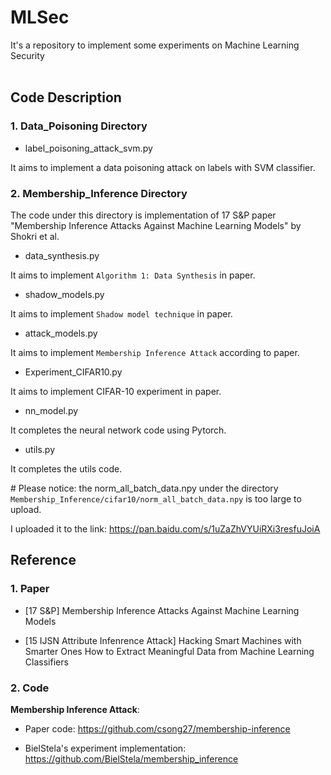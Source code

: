 # MLSec
It's a repository to implement some experiments on Machine Learning Security
<br> </br>

## Code Description

### 1. Data_Poisoning Directory

- label_poisoning_attack_svm.py

It aims to implement a data poisoning attack on labels with SVM classifier.


### 2. Membership_Inference Directory

The code under this directory is implementation of 17 S&P paper "Membership Inference Attacks Against Machine Learning Models" by Shokri et al.

- data_synthesis.py

It aims to implement `Algorithm 1: Data Synthesis` in paper.

- shadow_models.py

It aims to implement `Shadow model technique` in paper.

- attack_models.py

It aims to implement `Membership Inference Attack` according to paper.

- Experiment_CIFAR10.py

It aims to implement CIFAR-10 experiment in paper.

- nn_model.py

It completes the neural network code using Pytorch.

- utils.py

It completes the utils code.

\# Please notice: the norm_all_batch_data.npy under the directory `Membership_Inference/cifar10/norm_all_batch_data.npy`
is too large to upload.

I uploaded it to the link: https://pan.baidu.com/s/1uZaZhVYUiRXi3resfuJoiA


## Reference
### 1. Paper

- [17 S&P] Membership Inference Attacks Against Machine Learning Models

- [15 IJSN Attribute Infenrence Attack] Hacking Smart Machines with Smarter Ones How to Extract Meaningful Data from Machine Learning Classifiers


### 2. Code

**Membership Inference Attack**: 

- Paper code: https://github.com/csong27/membership-inference

- BielStela's experiment implementation: https://github.com/BielStela/membership_inference